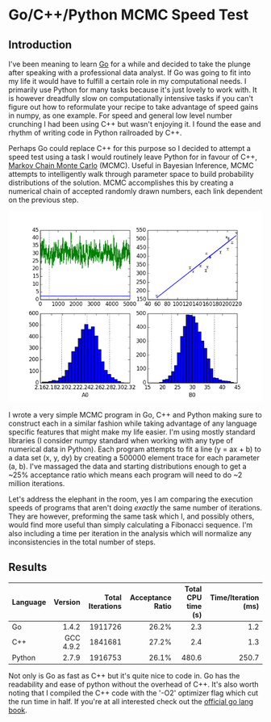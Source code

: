 Go/C++/Python MCMC Speed Test
=============================

Introduction
------------

I've been meaning to learn [Go](http://golang.org/) for a while and decided to take the plunge after speaking with a professional data analyst.
If Go was going to fit into my life it would have to fulfill a certain role in my computational needs.
I primarily use Python for many tasks because it's just lovely to work with.
It is however dreadfully slow on computationally intensive tasks if you can't figure out how to reformulate your recipe to take advantage of speed gains in numpy, as one example.
For speed and general low level number crunching I had been using C++ but wasn't enjoying it.
I found the ease and rhythm of writing code in Python railroaded by C++.

Perhaps Go could replace C++ for this purpose so I decided to attempt a speed test using a task I would routinely leave Python for in favour of C++, [Markov Chain Monte Carlo](https://en.wikipedia.org/wiki/Markov_chain_Monte_Carlo) (MCMC).
Useful in Bayesian Inference, MCMC attempts to intelligently walk through parameter space to build probability distributions of the solution.
MCMC accomplishes this by creating a numerical chain of accepted randomly drawn numbers, each link dependent on the previous step.

![Sample 5000 element trace](mcmc_sample.png)

I wrote a very simple MCMC program in Go, C++ and Python making sure to construct each in a similar fashion while taking advantage of any language specific features that might make my life easier.
I'm using mostly standard libraries (I consider numpy standard when working with any type of numerical data in Python).
Each program attempts to fit a line (y = ax + b) to a data set (x, y, dy) by creating a 500000 element trace for each parameter (a, b).
I've massaged the data and starting distributions enough to get a ~25% acceptance ratio which means each program will need to do ~2 million iterations.

Let's address the elephant in the room, yes I am comparing the execution speeds of programs that aren't doing _exactly_ the same number of iterations.
They are however, preforming the same task which I, and possibly others, would find more useful than simply calculating a Fibonacci sequence.
I'm also including a time per iteration in the analysis which will normalize any inconsistencies in the total number of steps.

Results
-------

| Language | Version | Total Iterations | Acceptance Ratio | Total CPU time (s) | Time/Iteration (ms) |
|:---|---:|---:|---:|---:|---:|
| Go | 1.4.2 | 1911726 | 26.2% | 2.3 | 1.2 |
| C++ | GCC 4.9.2 | 1841681 | 27.2% | 2.4 | 1.3 |
| Python | 2.7.9 | 1916753 | 26.1% | 480.6 | 250.7 |

Not only is Go as fast as C++ but it's quite nice to code in.
Go has the readability and ease of python without the overhead of C++.
It's also worth noting that I compiled the C++ code with the '-O2' optimizer flag which cut the run time in half.
If you're at all interested check out the [official go lang book](http://www.golang-book.com).
